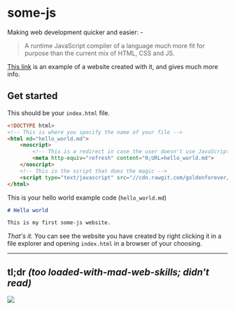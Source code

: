 # some-js

Making web development quicker and easier: -

> A runtime JavaScript compiler of a language much more fit for purpose than the current mix of HTML, CSS and JS.

[This link](http://some-website.com/some-js) is an example of a website created with it, and gives much more info.

## Get started

This should be your `index.html` file.

```html
<!DOCTYPE html>
<!-- This is where you specify the name of your file -->
<html md="hello_world.md">
    <noscript>
        <!-- This is a redirect in case the user doesn't use JavaScript -->
        <meta http-equiv="refresh" content="0;URL=hello_world.md">
    </noscript>
    <!-- This is the script that does the magic -->
    <script type="text/javascript" src="//cdn.rawgit.com/goldenforever/some-js/master/some.min.js"></script>
</html>
```

This is your hello world example code (`hello_world.md`)
```markdown
# Hello world

This is my first some-js website.
```

*That's it.* You can see the website you have created by right clicking
it in a file explorer and opening `index.html` in a browser of your choosing.

- - -

## tl;dr _(too loaded-with-mad-web-skills; didn't read)_

![](http://dcs.warwick.ac.uk/~csunbg/some-js/images/diagram.png)
